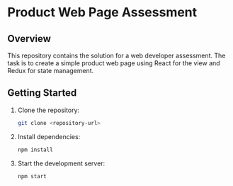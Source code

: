 # Product Web Page Assessment

## Overview
This repository contains the solution for a web developer assessment. The task is to create a simple product web page using React for the view and Redux for state management.

## Getting Started
1. Clone the repository:
    ```sh
    git clone <repository-url>
    ```
2. Install dependencies:
    ```sh
    npm install
    ```
3. Start the development server:
    ```sh
    npm start
    ```
